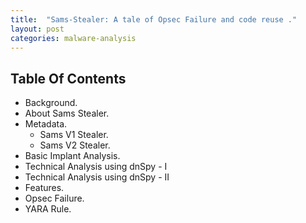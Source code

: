 ```yaml
---
title:  "Sams-Stealer: A tale of Opsec Failure and code reuse ."
layout: post
categories: malware-analysis
---
```



## Table Of Contents

- Background.
- About Sams Stealer.
- Metadata.
  - Sams V1 Stealer.
  - Sams V2 Stealer.
- Basic Implant Analysis.
- Technical Analysis using dnSpy - I
- Technical Analysis using dnSpy - II
- Features.
- Opsec Failure.
- YARA Rule.
